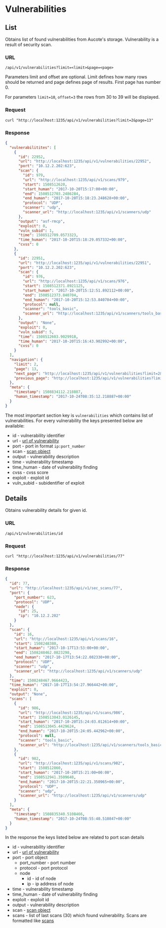 # Vulnerabilities

## <a name="list">List</a>

Obtains list of found vulnerabilities from Aucote's storage. Vulnerability is a result of security scan.

### URL

```
/api/v1/vulnerabilities?limit=<limit>&page=<page>
```

Parameters limit and offset are optional. Limit defines how many rows should be returned 
and page defines page of results. First page has number 0.

For parameters `limit=10`, `offset=3` the rows from 30 to 39 will be displayed.

### Request

```
curl "http://localhost:1235/api/v1/vulnerabilities?limit=2&page=13"
```

### Response

```json
{
  "vulnerabilitites": [
    {
      "id": 22952,
      "url": "http://localhost:1235/api/v1/vulnerabilities/22952",
      "port": "10.12.2.202:623",
      "scan": {
        "id": 979,
        "url": "http://localhost:1235/api/v1/scans/979",
        "start": 1508512620,
        "start_human": "2017-10-20T15:17:00+00:00",
        "end": 1508512703.2486284,
        "end_human": "2017-10-20T15:18:23.248628+00:00",
        "protocol": "UDP",
        "scanner": "udp",
        "scanner_url": "http://localhost:1235/api/v1/scanners/udp"
      },
      "output": "asf-rmcp",
      "exploit": 0,
      "vuln_subid": 1,
      "time": 1508512709.0573323,
      "time_human": "2017-10-20T15:18:29.057332+00:00",
      "cvss": 0
    },
    {
      "id": 22951,
      "url": "http://localhost:1235/api/v1/vulnerabilities/22951",
      "port": "10.12.2.202:623",
      "scan": {
        "id": 976,
        "url": "http://localhost:1235/api/v1/scans/976",
        "start": 1508512371.8921125,
        "start_human": "2017-10-20T15:12:51.892112+00:00",
        "end": 1508512373.840704,
        "end_human": "2017-10-20T15:12:53.840704+00:00",
        "protocol": null,
        "scanner": "tools_basic",
        "scanner_url": "http://localhost:1235/api/v1/scanners/tools_basic"
      },
      "output": "None",
      "exploit": 0,
      "vuln_subid": 5,
      "time": 1508512603.9029918,
      "time_human": "2017-10-20T15:16:43.902992+00:00",
      "cvss": 0
    }
  ],
  "navigation": {
    "limit": 2,
    "page": 13,
    "next_page": "http://localhost:1235/api/v1/vulnerabilities?limit=2&page=14",
    "previous_page": "http://localhost:1235/api/v1/vulnerabilities?limit=2&page=12"
  },
  "meta": {
    "timestamp": 1508834112.218887,
    "human_timestamp": "2017-10-24T08:35:12.218887+00:00"
  }
}
```

The most important section key is `vulnerabilities` which contains list of vulnerabilities. 
For every vulnerability the keys presented below are available:

* id - vulnerability identifier
* url - [url of vulnerability](vulnerability.md)
* port - port in format `ip:port_number`
* scan - [scan object](scans.md)
* output - vulnerability description
* time - vulnerability timestamp
* time_human - date of vulnerability finding
* cvss - cvss score
* exploit - exploit id
* vuln_subid - subidentifier of exploit

## <a name="details">Details</a>

Obtains vulnerability details for given id.

### URL

```
/api/v1/vulnerabilities/id
```

### Request

```
curl "http://localhost:1235/api/v1/vulnerabilities/77"
```

### Response

```json
{
  "id": 77,
  "url": "http://localhost:1235/api/v1/sec_scans/77",
  "port": {
    "port_number": 623,
    "protocol": "UDP",
    "node": {
      "id": 25,
      "ip": "10.12.2.202"
    }
  },
  "scan": {
    "id": 16,
    "url": "http://localhost:1235/api/v1/scans/16",
    "start": 1508248380,
    "start_human": "2017-10-17T13:53:00+00:00",
    "end": 1508248462.0823298,
    "end_human": "2017-10-17T13:54:22.082330+00:00",
    "protocol": "UDP",
    "scanner": "udp",
    "scanner_url": "http://localhost:1235/api/v1/scanners/udp"
  },
  "time": 1508248467.9664423,
  "time_human": "2017-10-17T13:54:27.966442+00:00",
  "exploit": 0,
  "output": "None",
  "scans": [
    {
      "id": 986,
      "url": "http://localhost:1235/api/v1/scans/986",
      "start": 1508513043.0126145,
      "start_human": "2017-10-20T15:24:03.012614+00:00",
      "end": 1508513045.4429624,
      "end_human": "2017-10-20T15:24:05.442962+00:00",
      "protocol": null,
      "scanner": "tools_basic",
      "scanner_url": "http://localhost:1235/api/v1/scanners/tools_basic"
    },
    {
      "id": 982,
      "url": "http://localhost:1235/api/v1/scans/982",
      "start": 1508512860,
      "start_human": "2017-10-20T15:21:00+00:00",
      "end": 1508512941.3509648,
      "end_human": "2017-10-20T15:22:21.350965+00:00",
      "protocol": "UDP",
      "scanner": "udp",
      "scanner_url": "http://localhost:1235/api/v1/scanners/udp"
    }
  ],
  "meta": {
    "timestamp": 1508835340.5108466,
    "human_timestamp": "2017-10-24T08:55:40.510847+00:00"
  }
}
```

In the response the keys listed below are related to port scan details

* id - vulnerability identifier
* url - [url of vulnerability](vulnerability.md)
* port - port object
    * port_number - port number
    * protocol - port protocol
    * node
        * id - id of node
        * ip - ip address of node
* time - vulnerability timestamp
* time_human - date of vulnerability finding
* exploit - exploit id
* output - vulnerability description
* scan - [scan object](scans.md)
* scans - list of last scans (30) which found vulnerability. Scans are formatted like [scans](scans.md)
